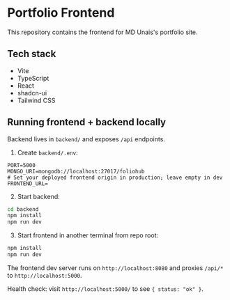 # Portfolio Frontend

This repository contains the frontend for MD Unais's portfolio site.

## Tech stack

- Vite
- TypeScript
- React
- shadcn-ui
- Tailwind CSS

## Running frontend + backend locally

Backend lives in `backend/` and exposes `/api` endpoints.

1) Create `backend/.env`:

```
PORT=5000
MONGO_URI=mongodb://localhost:27017/foliohub
# Set your deployed frontend origin in production; leave empty in dev
FRONTEND_URL=
```

2) Start backend:

```bash
cd backend
npm install
npm run dev
```

3) Start frontend in another terminal from repo root:

```bash
npm install
npm run dev
```

The frontend dev server runs on `http://localhost:8080` and proxies `/api/*` to `http://localhost:5000`.

Health check: visit `http://localhost:5000/` to see `{ status: "ok" }`.
